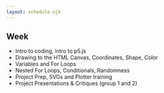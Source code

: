 ```yaml
---
layout: schedule.njk
---
```


## Week

- Intro to coding, intro to p5.js
- Drawing to the HTML Canvas, Coordinates, Shape, Color
- Variables and For Loops
- Nested For Loops, Conditionals, Randomness
- Project Prep, SVGs and Plotter training
- Project Presentations & Critiques (group 1 and 2)
